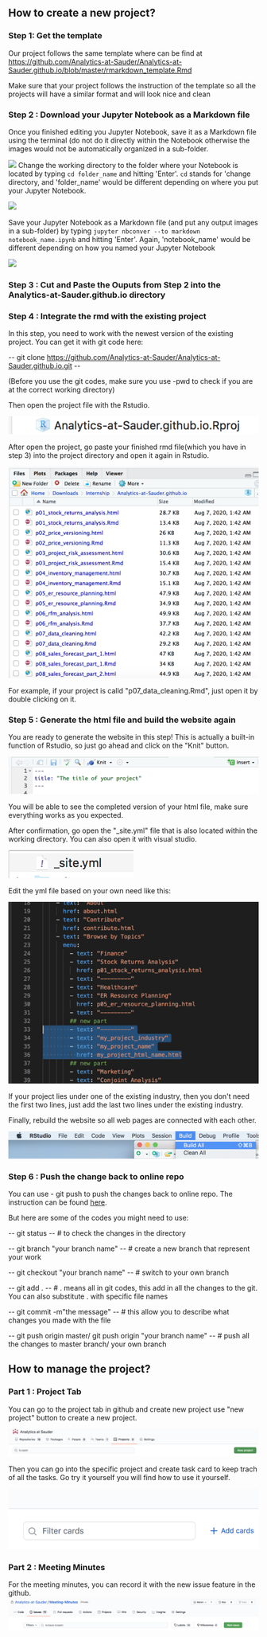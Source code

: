 
## How to create a new project?

### Step 1: Get the template

Our project follows the same template where can be find at https://github.com/Analytics-at-Sauder/Analytics-at-Sauder.github.io/blob/master/rmarkdown_template.Rmd

Make sure that your project follows the instruction of the template so all the projects will have a similar format and will look nice and clean

### Step 2 : Download your Jupyter Notebook as a Markdown file

Once you finished editing you Jupyter Notebook, save it as a Markdown file using the terminal (do not do it directly within the Notebook otherwise the images would not be automatically organized in a sub-folder.

![](images/terminal.png)
Change the working directory to the folder where your Notebook is located by typing `cd folder_name` and hitting 'Enter'. `cd` stands for 'change directory, and 'folder_name' would be different depending on where you put your Jupyter Notebook.

![](images/cd.png")

Save your Jupyter Notebook as a Markdown file (and put any output images in a sub-folder) by typing `jupyter nbconver --to markdown notebook_name.ipynb` and hitting 'Enter'. Again, 'notebook_name' would be different depending on how you named your Jupyter Notebook

![](images/nbconvert.png)

### Step 3 : Cut and Paste the Ouputs from Step 2 into the Analytics-at-Sauder.github.io directory

### Step 4 : Integrate the rmd with the existing project

In this step, you need to work with the newest version of the existing project. You can get it with git code here:

-- git clone https://github.com/Analytics-at-Sauder/Analytics-at-Sauder.github.io.git --

(Before you use the git codes, make sure you use -pwd to check if you are at the correct working directory)

Then open the project file with the Rstudio.

<img src="image/project.png">

After open the project, go paste your finished rmd file(which you have in step 3) into the project directory and open it again in Rstudio.

<img src="image/rfile.png">

For example, if your project is calld "p07_data_cleaning.Rmd", just open it by double clicking on it.

### Step 5 : Generate the html file and build the website again

You are ready to generate the website in this step! This is actually a built-in function of Rstudio, so just go ahead and click on the "Knit" button.

<img src="image/knit.png">

You will be able to see the completed version of your html file, make sure everything works as you expected.

After confirmation, go open the "_site.yml" file that is also located within the working directory. You can also open it with visual studio.

<img src="image/yml.png">

Edit the yml file based on your own need like this:

<img src="image/yml_edit.png">

If your project lies under one of the existing industry, then you don't need the first two lines, just add the last two lines under the existing industry.

Finally, rebuild the website so all web pages are connected with each other.

<img src="image/build.png">

### Step 6 : Push the change back to online repo

You can use - git push to push the changes back to online repo. The instruction can be found [here](https://github.com/Analytics-at-Sauder/Introduction-to-Git).

But here are some of the codes you might need to use:

-- git status -- # to check the changes in the directory

-- git branch "your branch name" -- # create a new branch that represent your work

-- git checkout "your branch name" -- # switch to your own branch

-- git add . -- # . means all in git codes, this add in all the changes to the git. You can also substitute . with specific file names

-- git commit -m"the message" -- # this allow you to describe what changes you made with the file

-- git push origin master/ git push origin "your branch name" -- # push all the changes to master branch/ your own branch

## How to manage the project?

### Part 1 : Project Tab

You can go to the project tab in github and create new project use "new project" button to create a new project.

<img src="image/new_project.png">

Then you can go into the specific project and create task card to keep trach of all the tasks. Go try it yourself you will find how to use it yourself.

<img src="image/add_cards.png">

### Part 2 : Meeting Minutes

For the meeting minutes, you can record it with the new issue feature in the github.
<img src="image/issue.png">
